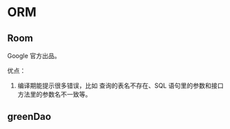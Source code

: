 # ORM

## Room

Google 官方出品。

优点：

1. 编译期能提示很多错误，比如 查询的表名不存在、SQL 语句里的参数和接口方法里的参数名不一致等。

## greenDao
